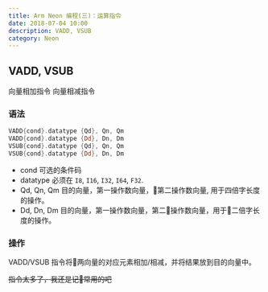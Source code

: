 ```yaml
---
title: Arm Neon 编程(三)：运算指令
date: 2018-07-04 10:00
description: VADD, VSUB
category: Neon
---
```


## VADD, VSUB

向量相加指令
向量相减指令

### 语法

```asm
VADD{cond}.datatype {Qd}, Qn, Qm
VADD{cond}.datatype {Dd}, Dn, Dm
VSUB{cond}.datatype {Qd}, Qn, Qm
VSUB{cond}.datatype {Dd}, Dn, Dm
```

- cond
    可选的条件码
- datatype
    必须在 `I8`, `I16`, `I32`, `I64`, `F32`.
- Qd, Qn, Qm
    目的向量，第一操作数向量，第二操作数向量, 用于四倍字长度的操作。
- Dd, Dn, Dm
    目的向量，第一操作数向量，第二操作数向量，用于二倍字长度的操作。

### 操作

VADD/VSUB 指令将两向量的对应元素相加/相减，并将结果放到目的向量中。

~~指令太多了，我还是记常用的吧~~